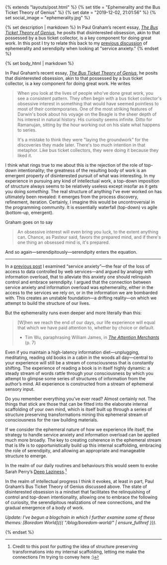 {% extends "layouts/post.html" %}
{% set title = "Ephemerality and the Bus Ticket Theory of Genius" %}
{% set date = "2019-12-02, 21:01:56" %}
{% set social_image = "ephemerality.jpg" %}

{% set description | markdown %}
In Paul Graham’s recent essay, _[The Bus Ticket Theory of
Genius](http://paulgraham.com/genius.html)_, he posits that
disinterested obsession, akin to that possessed by a bus ticket
collector, is a key component for doing great work. In this post I try
to relate this back to my [previous
discussion](https://jpeoples.github.io/blog/2019/11/service-anxiety-information-overload/)
of ephemerality and serendipity when looking at "service anxiety."
{% endset %}

{% set body_html | markdown %}

In Paul Graham’s recent essay, _[The Bus Ticket Theory of
Genius](http://paulgraham.com/genius.html)_, he posits that
disinterested obsession, akin to that possessed by a bus ticket
collector, is a key component for doing great work. He writes


> When you look at the lives of people who've done great work, you
> see a consistent pattern. They often begin with a bus ticket
> collector's obsessive interest in something that would have seemed
> pointless to most of their contemporaries. One of the most
> striking features of Darwin's book about his voyage on the Beagle
> is the sheer depth of his interest in natural history. His
> curiosity seems infinite. Ditto for Ramanujan, sitting by the hour
> working out on his slate what happens to series.
>
> It's a mistake to think they were "laying the groundwork" for the
> discoveries they made later. There's too much intention in that
> metaphor. Like bus ticket collectors, they were doing it because
> they liked it.

I think what rings true to me about this is the rejection of the role of
top-down intentionality; the greatness of the resulting body of work is
an emergent property of disinterested pursuit of what was interesting.
In my experience in pursuing any kind of intellectual work, a top-down
imposition of structure always seems to be relatively useless except
insofar as it gets you doing _something_. The real structure of anything
I’ve ever worked on has ultimately been revealed: it emerges from the
process discovery, refinement, iteration. Certainly, I imagine this
would be uncontroversial in the programming community. It is essentially
waterfall (top-down) vs agile (bottom-up, emergent).

Graham goes on to say


> An obsessive interest will even bring you luck, to the extent anything
> can. Chance, as Pasteur said, favors the prepared mind, and if there's
> one thing an obsessed mind is, it's prepared.

And so again—serendipitously—serendipity enters the equation.

---

In a [previous
post](https://jpeoples.github.io/blog/2019/11/service-anxiety-information-overload/)
I examined “service anxiety”—the fear of the loss of access to data
controlled by web services—and argued by analogy with information
overload, that to alleviate this anxiety one should relinquish control
and embrace serendipity. I argued that the connection between service
anxiety and information overload was ephemerality, either in the access
to the services we rely on, or in the information we are bombarded with.
This creates an unstable foundation—a drifting reality—on which we
attempt to build the structure of our lives.

But the ephemerality runs even deeper and more literally than this:


> [W]hen we reach the end of our days, our life experience will equal
> that which we have paid attention to, whether by choice or default. 
>
> * Tim Wu, paraphrasing William James, in _[The Attention
>   Merchants](https://www.amazon.com/Attention-Merchants-Scramble-Inside-Heads/dp/0385352018)_
>   (p. 7)

Even if you maintain a high-latency information diet—unplugging,
meditating, reading old books in a cabin in the woods all day—central to
your experience will still be a stream of consciousness that is
constantly shifting. The experience of reading a book is in itself
highly dynamic: a steady stream of words rattle through your
consciousness by which you attempt to glimpse some series of structures
of information from the author’s mind. All experience is constructed
from a stream of ephemeral sensory input.

Do you remember everything you’ve ever read? Almost certainly not. The
things that stick are those that can be fitted into the elaborate
internal scaffolding of your own mind, which is itself built up through
a series of structure preserving transformations mining this ephemeral
stream of consciousness for the raw building materials.

If we consider the ephemeral nature of how we experience life itself,
the strategy to handle service anxiety and information overload can be
applied much more broadly. The key to creating coherence in the
ephemeral stream that is life is to opportunistically build up this
internal scaffolding, embracing the role of serendipity, and allowing an
appropriate and manageable structure to emerge. 

In the realm of our daily routines and behaviours this would seem to
evoke Sarah Perry’s [Deep
Laziness](https://www.ribbonfarm.com/2018/04/06/deep-laziness/).[^1]

In the realm of intellectual progress I think it evokes, at least in
part, Paul Graham’s Bus Ticket Theory of Genius discussed above. The
state of disinterested obsession is a mindset that facilitates the
relinquishing of control and top-down intentionality, allowing one to
embrace the following of curiosity, the serendipitous realizations of
new connections, and the gradual emergence of a body of work.

*Update: I've begun a blogchain in which I further examine some of
these themes: [Boredom World]({{ "/blog/boredom-world/" | ensure_fullhref }}).*

[^1]:
     Credit to this post for putting the idea of structure preserving
     transformations into my internal scaffolding, letting me make the
     connections I’m trying to convey here :)

{% endset %}

